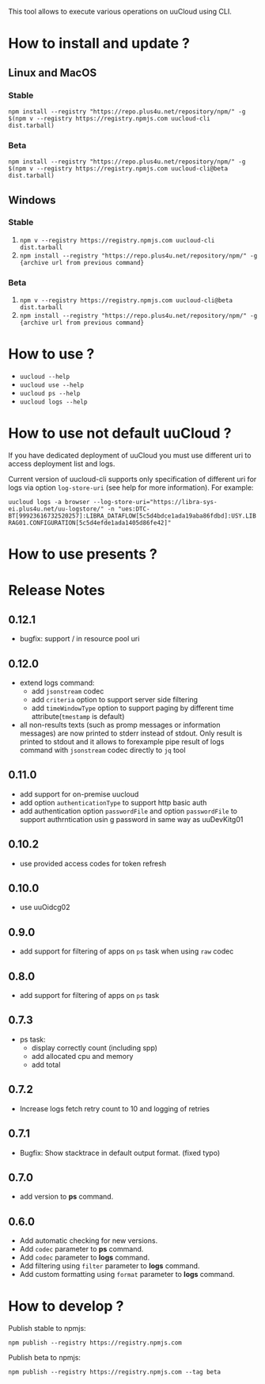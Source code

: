 This tool allows to execute various operations on uuCloud using CLI.

# How to install and update ?

## Linux and MacOS
### Stable
`npm install --registry "https://repo.plus4u.net/repository/npm/" -g $(npm v --registry https://registry.npmjs.com uucloud-cli dist.tarball)`
### Beta
`npm install --registry "https://repo.plus4u.net/repository/npm/" -g $(npm v --registry https://registry.npmjs.com uucloud-cli@beta dist.tarball)`

## Windows
### Stable
1. `npm v --registry https://registry.npmjs.com uucloud-cli dist.tarball`
2. `npm install --registry "https://repo.plus4u.net/repository/npm/" -g {archive url from previous command}`
### Beta 
1. `npm v --registry https://registry.npmjs.com uucloud-cli@beta dist.tarball`
2. `npm install --registry "https://repo.plus4u.net/repository/npm/" -g {archive url from previous command}`

# How to use ?

- `uucloud --help`
- `uucloud use --help`
- `uucloud ps --help`
- `uucloud logs --help`

# How to use not default uuCloud ?

If you have dedicated deployment of uuCloud you must use different uri to access deployment list and logs.

Current version of uucloud-cli supports only specification of different uri for logs via option `log-store-uri` (see help for more information). 
For example:

`uucloud logs -a browser --log-store-uri="https://libra-sys-ei.plus4u.net/uu-logstore/" -n "ues:DTC-BT[99923616732520257]:LIBRA_DATAFLOW[5c5d4bdce1ada19aba86fdbd]:USY.LIBRAG01.CONFIGURATION[5c5d4efde1ada1405d86fe42]"`

# How to use presents ? 

   
# Release Notes

0.12.1
------
- bugfix: support / in resource pool uri

0.12.0
-------------
- extend logs command:
    - add `jsonstream` codec
    - add `criteria` option to support server side filtering
    - add `timeWindowType` option to support paging by different time attribute(`tmestamp` is default)
- all non-results texts (such as promp messages or information messages) are now printed to stderr instead of stdout. Only result is printed to stdout and it allows to forexample pipe result of logs command with `jsonstream` codec directly to `jq` tool



0.11.0
------
- add support for on-premise uucloud
- add option `authenticationType` to support http basic auth
- add authentication option `passwordFile` and option `passwordFile` to support authrntication usin g password in same way as uuDevKitg01

0.10.2
------
- use provided access codes for token refresh

0.10.0
------
- use uuOidcg02

0.9.0
-----
- add support for filtering of apps on `ps` task when using `raw` codec


0.8.0
-----
- add support for filtering of apps on `ps` task

0.7.3
-----
- ps task:
    - display correctly count (including spp)
    - add allocated cpu and memory
    - add total 


0.7.2
-----
- Increase logs fetch retry count to 10 and logging of retries 

0.7.1
-----
- Bugfix: Show stacktrace in default output format. (fixed typo)  

0.7.0
-----
- add version to **ps** command.


0.6.0
-----
- Add automatic checking for new versions.
- Add `codec` parameter to **ps** command.
- Add `codec` parameter to **logs** command.
- Add filtering using `filter` parameter to **logs** command.
- Add custom formatting using `format` parameter to **logs** command.


# How to develop ?

Publish stable to npmjs: 

`npm publish --registry https://registry.npmjs.com`

Publish beta to npmjs: 

`npm publish --registry https://registry.npmjs.com --tag beta`
